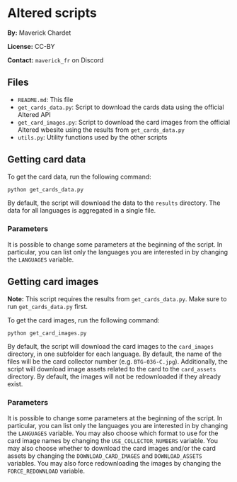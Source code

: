 # Altered scripts

**By:** Maverick Chardet

**License:** CC-BY

**Contact:** `maverick_fr` on Discord

## Files

- `README.md`: This file
- `get_cards_data.py`: Script to download the cards data using the official
Altered API
- `get_card_images.py`: Script to download the card images from the official
Altered wbesite using the results from `get_cards_data.py`
- `utils.py`: Utility functions used by the other scripts

## Getting card data

To get the card data, run the following command:

```bash
python get_cards_data.py
```

By default, the script will download the data to the `results` directory. The
data for all languages is aggregated in a single file.

### Parameters

It is possible to change some parameters at the beginning of the script. In
particular, you can list only the languages you are interested in by changing
the `LANGUAGES` variable.

## Getting card images

**Note:** This script requires the results from `get_cards_data.py`. Make sure
to run `get_cards_data.py` first.

To get the card images, run the following command:

```bash
python get_card_images.py
```

By default, the script will download the card images to the `card_images`
directory, in one subfolder for each language. By default, the name of the
files will be the card collector number (e.g. `BTG-036-C.jpg`). Additionally,
the script will download image assets related to the card to the `card_assets`
directory. By default, the images will not be redownloaded if they already
exist.

### Parameters

It is possible to change some parameters at the beginning of the script. In
particular, you can list only the languages you are interested in by changing
the `LANGUAGES` variable. You may also choose which format to use for the
card image names by changing the `USE_COLLECTOR_NUMBERS` variable. You may also
choose whether to download the card images and/or the card assets by changing
the `DOWNLOAD_CARD_IMAGES` and `DOWNLOAD_ASSETS` variables. You may also force
redownloading the images by changing the `FORCE_REDOWNLOAD` variable.
